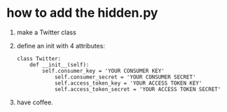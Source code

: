 # how to add the hidden.py

1. make a Twitter class
2. define an init with 4 attributes:
    ```
    class Twitter:
        def __init__(self):
            self.consumer_key = 'YOUR CONSUMER KEY'
                self.consumer_secret = 'YOUR CONSUMER SECRET'
                self.access_token_key = 'YOUR ACCESS TOKEN KEY'
                self.access_token_secret = 'YOUR ACCESS TOKEN SECRET'
    ```

3. have coffee.